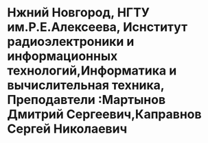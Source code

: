 # Нжний Новгород, НГТУ им.Р.Е.Алексеева, Иснститут радиоэлектроники и информационных технологий,Информатика и вычислительная техника, Преподавтели :Мартынов Дмитрий Сергеевич,Каправнов Сергей Николаевич
